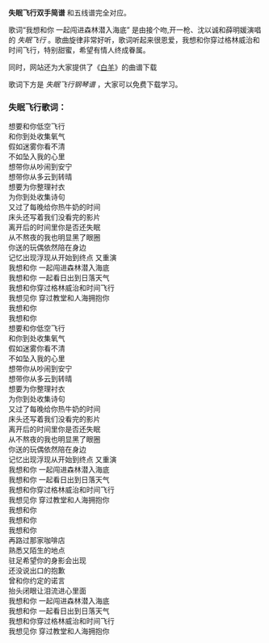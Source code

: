 

**失眠飞行双手简谱** 和五线谱完全对应。

歌词“我想和你 一起闯进森林潜入海底” 是由接个吻,开一枪、沈以诚和薛明媛演唱的 _失眠飞行_
。歌曲旋律非常好听，歌词听起来很恩爱，我想和你穿过格林威治和时间飞行，特别甜蜜，希望有情人终成眷属。

同时，网站还为大家提供了《[白羊](Music-8964-白羊-徐秉龙和沈以诚.html "白羊")》的曲谱下载

歌词下方是 _失眠飞行钢琴谱_ ，大家可以免费下载学习。

### 失眠飞行歌词：

想要和你低空飞行  
和你到处收集氧气  
假如迷雾你看不清  
不如坠入我的心里  
想带你从吵闹到安宁  
想带你从多云到转晴  
想要为你整理衬衣  
为你到处收集诗句  
又过了每晚给你热牛奶的时间  
床头还写着我们没看完的影片  
离开后的时间里你是否还失眠  
从不熬夜的我也明显黑了眼圈  
你送的玩偶依然陪在身边  
记忆出现浮现从开始到终点 又重演  
我想和你 一起闯进森林潜入海底  
我想和你 一起看日出到日落天气  
我想和你穿过格林威治和时间飞行  
我想见你 穿过教堂和人海拥抱你  
我想和你  
我想和你  
想要和你低空飞行  
和你到处收集氧气  
假如迷雾你看不清  
不如坠入我的心里  
想带你从吵闹到安宁  
想带你从多云到转晴  
想要为你整理衬衣  
为你到处收集诗句  
又过了每晚给你热牛奶的时间  
床头还写着我们没看完的影片  
离开后的时间里你是否还失眠  
从不熬夜的我也明显黑了眼圈  
你送的玩偶依然陪在身边  
记忆出现浮现从开始到终点 又重演  
我想和你 一起闯进森林潜入海底  
我想和你 一起看日出到日落天气  
我想和你穿过格林威治和时间飞行  
我想见你 穿过教堂和人海拥抱你  
我想和你  
我想和你  
我想和你  
再路过那家咖啡店  
熟悉又陌生的地点  
驻足希望你的身影会出现  
还没说出口的抱歉  
曾和你约定的诺言  
抬头闭眼让泪流进心里面  
我想和你 一起闯进森林潜入海底  
我想和你 一起看日出到日落天气  
我想和你穿过格林威治和时间飞行  
我想见你 穿过教堂和人海拥抱你

